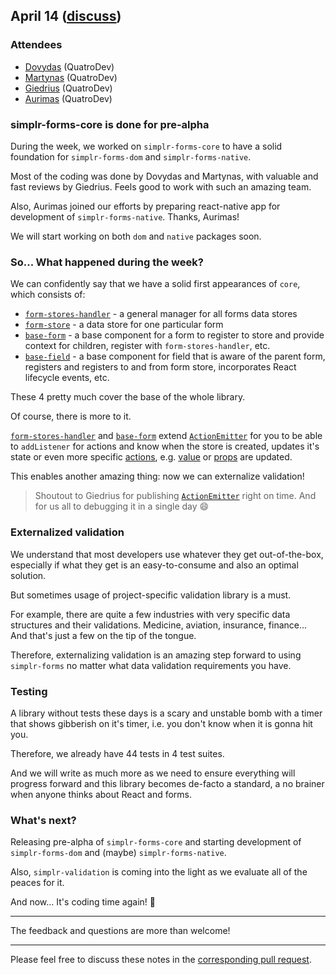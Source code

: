 ## April 14 ([discuss](https://github.com/SimplrJS/simplr-forms/pull/4))

### Attendees

* [Dovydas](https://twitter.com/dovydasnav) (QuatroDev)
* [Martynas](https://twitter.com/MartinZilinskas) (QuatroDev)
* [Giedrius](https://twitter.com/giedrucis) (QuatroDev)
* [Aurimas](https://twitter.com/waikys) (QuatroDev)

### simplr-forms-core is done for pre-alpha

During the week, we worked on `simplr-forms-core` to have a solid foundation for `simplr-forms-dom` and `simplr-forms-native`.

Most of the coding was done by Dovydas and Martynas, with valuable and fast reviews by Giedrius.
Feels good to work with such an amazing team.

Also, Aurimas joined our efforts by preparing react-native app for development of `simplr-forms-native`. Thanks, Aurimas!

We will start working on both `dom` and `native` packages soon.

### So... What happened during the week?

We can confidently say that we have a solid first appearances of `core`, which consists of:
* [`form-stores-handler`][1] - a general manager for all forms data stores
* [`form-store`][2] - a data store for one particular form
* [`base-form`][3] - a base component for a form to register to store and provide context for children, register with `form-stores-handler`, etc.
* [`base-field`][4] - a base component for field that is aware of the parent form, registers and registers to and from form store, incorporates React lifecycle events, etc. 

These 4 pretty much cover the base of the whole library.

Of course, there is more to it.

[`form-stores-handler`][1] and [`base-form`][3] extend [`ActionEmitter`][5] for you to be able to `addListener`
for actions and know when the store is created, updates it's state or even more specific [actions][6],
e.g. [value][7] or [props][8] are updated.

This enables another amazing thing: now we can externalize validation!

> Shoutout to Giedrius for publishing [`ActionEmitter`][5] right on time.
> And for us all to debugging it in a single day :smile:

### Externalized validation

We understand that most developers use whatever they get out-of-the-box,
especially if what they get is an easy-to-consume and also an optimal solution.

But sometimes usage of project-specific validation library is a must.

For example, there are quite a few industries with very specific data structures and their validations.
Medicine, aviation, insurance, finance... And that's just a few on the tip of the tongue.

Therefore, externalizing validation is an amazing step forward to using `simplr-forms`
no matter what data validation requirements you have.

### Testing

A library without tests these days is a scary and unstable bomb with a timer that shows gibberish on it's timer,
i.e. you don't know when it is gonna hit you.

Therefore, we already have 44 tests in 4 test suites.

And we will write as much more as we need to ensure everything will progress forward
and this library becomes de-facto a standard, a no brainer when anyone thinks about React and forms.

### What's next?

Releasing pre-alpha of `simplr-forms-core` and starting development of `simplr-forms-dom` and (maybe) `simplr-forms-native`.

Also, `simplr-validation` is coming into the light as we evaluate all of the peaces for it.

And now... It's coding time again! :tada:

------------

The feedback and questions are more than welcome!

------------

Please feel free to discuss these notes in the [corresponding pull request](https://github.com/SimplrJS/simplr-forms/pull/4).
  
[1]: https://github.com/SimplrJS/simplr-forms/blob/dev/packages/simplr-forms-core/src/stores/form-stores-handler.ts
[2]: https://github.com/SimplrJS/simplr-forms/blob/dev/packages/simplr-forms-core/src/stores/form-store.ts
[3]: https://github.com/SimplrJS/simplr-forms/blob/dev/packages/simplr-forms-core/src/abstractions/base-form.ts
[4]: https://github.com/SimplrJS/simplr-forms/blob/dev/packages/simplr-forms-core/src/abstractions/base-field.ts
[5]: https://github.com/SimplrJS/action-emitter
[6]: https://github.com/SimplrJS/simplr-forms/tree/dev/packages/simplr-forms-core/src/actions
[7]: https://github.com/SimplrJS/simplr-forms/blob/dev/packages/simplr-forms-core/src/actions/form-store-actions.ts#L3-L9
[8]: https://github.com/SimplrJS/simplr-forms/blob/dev/packages/simplr-forms-core/src/actions/form-store-actions.ts#L11-L17
